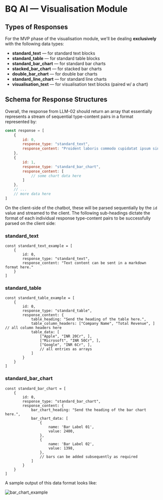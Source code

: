 # BQ AI — Visualisation Module

## Types of Responses

For the MVP phase of the visualisation module, we'll be dealing **exclusively** with the following data types:

- **standard_text** — for standard text blocks
- **standard_table** — for standard table blocks
- **standard_bar_chart** — for standard bar charts
- **stacked_bar_chart** — for stacked bar charts
- **double_bar_chart** — for double bar charts
- **standard_line_chart** — for standard line charts
- **visualisation_text** — for visualisation text blocks (paired w/ a chart)

## Schema for Response Structures

Overall, the response from LLM-02 should return an array that essentially represents a stream of sequential type-content pairs in a format represented by:

```JavaScript
const response = [
    {
        id: 0,
        response_type: "standard_text",
        response_content: "Proident laboris commodo cupidatat ipsum sint est nisi labore culpa eu irure adipisicing ut duis."
    },
    {
        id: 1,
        response_type: "standard_bar_chart",
        response_content: [
            // some chart data here
        ]
    },
    // ...
    // more data here
]
```

On the client-side of the chatbot, these will be parsed sequentially by the `id` value and streamed to the client. The following sub-headings dictate the format of each individual response type-content pairs to be successfully parsed on the client side:

### standard_text

```JS
const standard_text_example = [
    {
        id: 0,
        response_type: "standard_text",
        response_content: "Text content can be sent in a markdown format here."
    }
]
```

### standard_table

```JS
const standard_table_example = [
    {
        id: 0,
        response_type: "standard_table",
        response_content: {
            table_heading: "Send the heading of the table here.",
            table_column_headers: ["Company Name", "Total Revenue", ] // all column headers here
            table_data: [
                ["Apple", "INR 20Cr", ],
                ["Microsoft", "INR 50Cr", ],
                ["Google", "INR 6Cr", ],
                // all entries as arrays
            ]
        }
    }
]
```

### standard_bar_chart

```JS
const standard_bar_chart = [
    {
        id: 0,
        response_type: "standard_bar_chart",
        response_content: {
            bar_chart_heading: "Send the heading of the bar chart here.",
            bar_chart_data: [
                {
                    name: 'Bar Label 01',
                    value: 2400,
                },
                {
                    name: 'Bar Label 02',
                    value: 1398,
                },
                // bars can be added subsequently as required
            ]
        }
    }
]
```

A sample output of this data format looks like:

![bar_chart_example](https://i.imgur.com/8Y98rw6.png)
